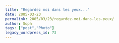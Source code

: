 ```yaml
---
title: "Regardez moi dans les yeux..."
date: 2005-03-23
permalink: 2005/03/23/regardez-moi-dans-les-yeux/
author: Soph
tags: ["post","Photo"]
legacy_wordpress_id: 73
---
```


<img src="https://64k.be/wp-content/uploads/2006/eyyesss.jpg" alt="" />

<!-- excerpt -->
